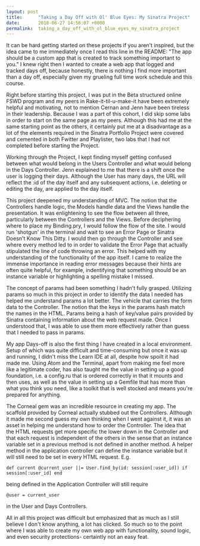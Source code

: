 ```yaml
---
layout: post
title:      "Taking a Day Off with Ol' Blue Eyes: My Sinatra Project"
date:       2018-06-27 14:56:07 +0000
permalink:  taking_a_day_off_with_ol_blue_eyes_my_sinatra_project
---
```


It can be hard getting started on these projects if you aren't inspired, but the idea came to me immediately once I read this line in the README: "The app should be a custom app that is created to track something important to you." I knew right then I wanted to create a web app that logged and tracked days off, because honestly, there is nothing I find more important than a day off, especially given my grueling full time work schedule and this course. 

Right before starting this project, I was put in the Beta structured online FSWD program and my peers in Rake-it-til-u-make-it have been extremely helpful and motivating, not to mention Cernan and Jenn have been tireless in their leadership. Because I was a part of this cohort, I did skip some labs in order to start on the same page as my peers. Although this had me at the same starting point as the others, it certainly put me at a disadvantage as a lot of the elements required in the Sinatra Portfolio Project were covered and cemented in both Fwitter and Playlister, two labs that I had not completed before starting the Project. 

Working through the Project, I kept finding myself getting confused between what would belong in the Users Controller and what would belong in the Days Controller. Jenn explained to me that there is a shift once the user is logging their days. Although the User has many days, the URL will reflect the :id of the day itself and any subsequent actions, i.e. deleting or editing the day, are applied to the day itself.

This project deepened my understanding of MVC. The notion that the Controllers handle logic, the Models handle data and the Views handle the presentation. It was enlightening to see the flow between all three, particularly between the Controllers and the Views. Before deciphering where to place my Binding.pry, I would follow the flow of the site. I would run 'shotgun' in the terminal and wait to see an Error Page or Sinatra Doesn't Know This Ditty. I would then go through the Controller and see where every method led to in order to validate the Error Page that actually stipulated the line of code throwing an error. This helped with my understanding of the functionality of the app itself. I came to realize the immense importance in reading error messages because their hints are often quite helpful, for example, indentifying that something should be an instance variable or highlighting a spelling mistake I missed.

The concept of params had been something I hadn't fully grasped. Utilizing params so much in this project in order to identify the data I needed has helped me understand params a lot better. The vehicle that carries the form data to the Controller. The notion that the keys in the params hash match the names in the HTML. Params being a hash of key/value pairs provided by Sinatra containing information about the web request made. Once I understood that, I was able to use them more effectively rather than guess that I needed to pass in params.

My app Days-off is also the first thing I have created in a local environment. Setup of which was quite difficult and time-consuming but once it was up and running, I didn't miss the Learn IDE at all, despite how spoilt it had made me. Using Atom and the Terminal, apart from making me feel more like a legitimate coder, has also taught me the value in setting up a good foundation, i.e. a config.ru that is ordered correctly in that it mounts and then uses, as well as the value in setting up a Gemfile that has more than what you think you need, like a toolkit that is well stocked and means you're prepared for anything. 

The Corneal gem was an incredible resource in creating my app. The scaffold provided by Corneal actually stubbed out the Controllers. Although it made me second guess my own thinking when I went against it, it was an asset in helping me understand how to order the Controller. The idea that the HTML requests get more specific the lower down in the Controller and that each request is independent of the others in the sense that an instance variable set in a previous method is not defined in another method. A helper method in the application controller can define the instance variable but it will still need to be set in every HTML request. E.g. 

`def current
   @current_user ||= User.find_by(id: session[:user_id]) if session[:user_id]
	 end`
	 
being defined in the Application Controller will still require

`@user = current_user`

in the User and Days Controllers. 

All in all this project was difficult but emphasized that as much as I still believe I don't know anything, a lot has clicked. So much so to the point where I was able to create my own web app with functionality, sound logic, and even security protections- certaintly not an easy feat.

